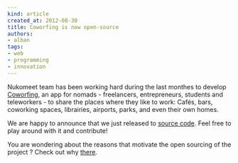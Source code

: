 ```yaml
---
kind: article
created_at: 2012-08-30
title: Coworfing is now open-source
authors:
- alban
tags:
- web
- programming
- innovation
---
```


Nukomeet team has been working hard during the last monthes to develop [Coworfing]("http://coworfing.com"), an app for nomads - freelancers, entrepreneurs, students and teleworkers - to share the places where they like to work: Cafés, bars, coworking spaces, librairies, airports, parks, and even their own homes.

We are happy to announce that we just released to [source code]("http://github.com/nukomeet/coworfing"). Feel free to play around with it and contribute!

You are wondering about the reasons that motivate the open sourcing of the project ? Check out why [there](http://coworfing.tumblr.com/post/30524579773/why-we-are-open-sourcing).

